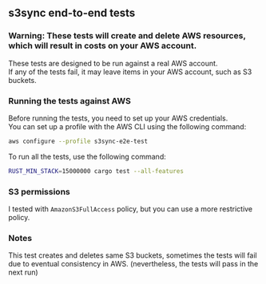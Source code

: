 ## s3sync end-to-end tests

### Warning: These tests will create and delete AWS resources, which will result in costs on your AWS account.

These tests are designed to be run against a real AWS account.   
If any of the tests fail, it may leave items in your AWS account, such as S3 buckets.

### Running the tests against AWS
Before running the tests, you need to set up your AWS credentials.   
You can set up a profile with the AWS CLI using the following command:
```bash
aws configure --profile s3sync-e2e-test
```

To run all the tests, use the following command:
```bash
RUST_MIN_STACK=15000000 cargo test --all-features
```
### S3 permissions
I tested with `AmazonS3FullAccess` policy, but you can use a more restrictive policy.

### Notes
This test creates and deletes same S3 buckets, sometimes the tests will fail due to eventual consistency in AWS. (nevertheless, the tests will pass in the next run)
